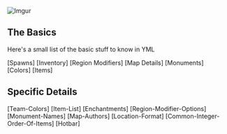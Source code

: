 ![Imgur](https://i.imgur.com/4cWNFD2.png)

## The Basics

Here's a small list of the basic stuff to know in YML

[Spawns]
[Inventory]
[Region Modifiers]
[Map Details]
[Monuments]
[Colors]
[Items]

## Specific Details

[Team-Colors]
[Item-List]
[Enchantments]
[Region-Modifier-Options]
[Monument-Names]
[Map-Authors]
[Location-Format]
[Common-Integer-Order-Of-Items]
[Hotbar]
